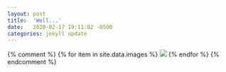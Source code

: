 ```yaml
---
layout: post
title:  'Well...'
date:   2020-02-17 19:11:02 -0500
categories: jekyll update
---
```


<!--[![](/assets/img/IMG_1500.JPG){:class="icon"}](/about/)-->
{% comment %}
{% for item in site.data.images %}
	<img src="{{ item.image }}#thumbnail">
{% endfor %}
{% endcomment %}
&nbsp;